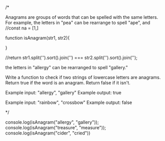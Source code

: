 /* 

Anagrams are groups of words that can be spelled with the same letters. 
For example, the letters in "pea" can be rearrange to spell "ape", and 
//const na = [1,]

function isAnagram(str1, str2){
 
}

 //return str1.split('').sort().join('') === str2.split('').sort().join('');

the letters in "allergy" can be rearranged to spell "gallery."

Write a function to check if two strings of lowercase letters are anagrams. 
Return true if the word is an anagram. Return false if it isn't. 

Example input: "allergy", "gallery"
Example output: true

Example input: "rainbow", "crossbow"
Example output: false

*/ 

console.log(isAnagram("allergy", "gallery"));
console.log(isAnagram("treasure", "measure"));
console.log(isAnagram("cider", "cried"))

